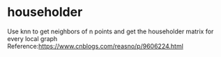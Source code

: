 # householder
Use knn to get neighbors of n points and get the householder matrix for every local graph
Reference:https://www.cnblogs.com/reasno/p/9606224.html
